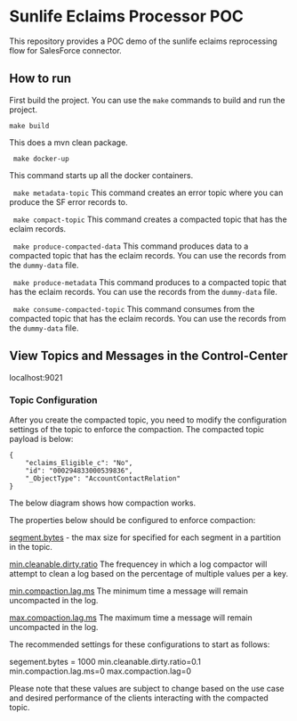 # Sunlife Eclaims Processor POC


This repository provides a POC demo of the sunlife eclaims reprocessing flow for SalesForce connector.

## How to run

First build the project. You can use the `make` commands to build and run the project.

```make build```

This does a mvn clean package.

``` make docker-up```

This command starts up all the docker containers. 

``` make metadata-topic```
This command creates an error topic where you can produce the SF error records to.

``` make compact-topic```
This command creates a compacted topic that has the eclaim records.

``` make produce-compacted-data```
This command produces data to a compacted topic that has the eclaim records. You can use the records from the `dummy-data` file.

``` make produce-metadata```
This command produces to a compacted topic that has the eclaim records. You can use the records from the `dummy-data` file.

``` make consume-compacted-topic```
This command consumes from the compacted topic that has the eclaim records. You can use the records from the `dummy-data` file.

## View Topics and Messages in the Control-Center

localhost:9021

### Topic Configuration

After you create the compacted topic, you need to modify the configuration settings of the topic to enforce the compaction. The compacted topic payload is below:

```
{ 
    "eclaims_Eligible_c": "No", 
    "id": "000294833000539836", 
    "_ObjectType": "AccountContactRelation" 
}
```

The below diagram shows how compaction works.


The properties below should be configured to enforce compaction:

[segment.bytes](https://docs.confluent.io/platform/current/installation/configuration/topic-configs.html#topicconfigs_segment.bytes) - the max size for specified for each segment in a partition in the topic.

[min.cleanable.dirty.ratio](https://docs.confluent.io/platform/current/installation/configuration/topic-configs.html#topicconfigs_min.cleanable.dirty.ratio) The frequencey in which a log compactor will attempt to clean a log based on the percentage of multiple values per a key.

[min.compaction.lag.ms](https://docs.confluent.io/platform/current/installation/configuration/topic-configs.html#topicconfigs_min.compaction.lag.ms) The minimum time a message will remain uncompacted in the log.

[max.compaction.lag.ms](https://docs.confluent.io/platform/current/installation/configuration/topic-configs.html#topicconfigs_max.compaction.lag.ms) The maximum time a message will remain uncompacted in the log.

The recommended settings for these configurations to start as follows:

segement.bytes = 1000
min.cleanable.dirty.ratio=0.1
min.compaction.lag.ms=0
max.compaction.lag=0

Please note that these values are subject to change based on the use case and desired performance of the clients interacting with the compacted topic.